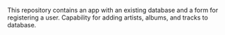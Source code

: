 This repository contains an app with an existing database and a form for registering a user. Capability for adding artists, albums, and tracks to database.